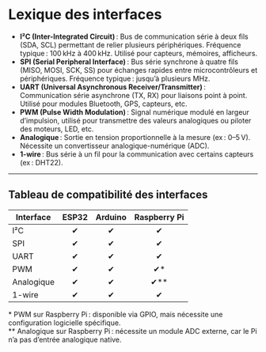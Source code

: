 
# Lexique des interfaces

- **I²C (Inter-Integrated Circuit)** : Bus de communication série à deux fils (SDA, SCL) permettant de relier plusieurs périphériques. Fréquence typique : 100 kHz à 400 kHz. Utilisé pour capteurs, mémoires, afficheurs.
- **SPI (Serial Peripheral Interface)** : Bus série synchrone à quatre fils (MISO, MOSI, SCK, SS) pour échanges rapides entre microcontrôleurs et périphériques. Fréquence typique : jusqu’à plusieurs MHz.
- **UART (Universal Asynchronous Receiver/Transmitter)** : Communication série asynchrone (TX, RX) pour liaisons point à point. Utilisé pour modules Bluetooth, GPS, capteurs, etc.
- **PWM (Pulse Width Modulation)** : Signal numérique modulé en largeur d’impulsion, utilisé pour transmettre des valeurs analogiques ou piloter des moteurs, LED, etc.
- **Analogique** : Sortie en tension proportionnelle à la mesure (ex : 0–5 V). Nécessite un convertisseur analogique-numérique (ADC).
- **1-wire** : Bus série à un fil pour la communication avec certains capteurs (ex : DHT22).

---

## Tableau de compatibilité des interfaces

| Interface   | ESP32 | Arduino | Raspberry Pi |
|-------------|:-----:|:-------:|:------------:|
| I²C         |   ✔   |   ✔     |      ✔       |
| SPI         |   ✔   |   ✔     |      ✔       |
| UART        |   ✔   |   ✔     |      ✔       |
| PWM         |   ✔   |   ✔     |      ✔*      |
| Analogique  |   ✔   |   ✔     |      ✔**     |
| 1-wire      |   ✔   |   ✔     |      ✔       |

\* PWM sur Raspberry Pi : disponible via GPIO, mais nécessite une configuration logicielle spécifique.  
\** Analogique sur Raspberry Pi : nécessite un module ADC externe, car le Pi n’a pas d’entrée analogique native.